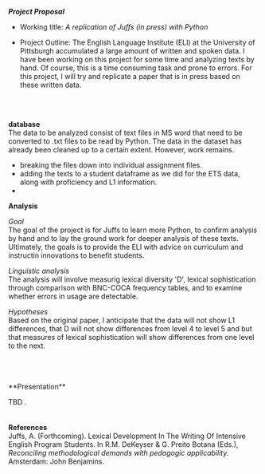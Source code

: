 ***Project Proposal***

- Working title: *A replication of Juffs (in press) with Python*

- Project Outline:
  The English Language Institute (ELI) at the University of Pittsburgh accumulated a large amount of written and spoken data. I have been working on this project for some time and analyzing texts by hand. Of course, this is a time consuming task and prone to errors. For this project, I will try and replicate a paper that is in press based on these written data.
<br>
<br>

**database**  
The data to be analyzed consist of text files in MS word that need to be converted to .txt files to be read by Python.
The data in the dataset has already been cleaned up to a certain extent. However, work remains.
  - breaking the files down into individual assignment files.
  - adding the texts to a student dataframe as we did for the ETS data, along with proficiency and L1 information.
  -

**Analysis**

_*Goal*_  
The goal of the project is for Juffs to learn more Python, to confirm analysis by hand and to lay the ground work for deeper analysis of these texts. Ultimately, the goals is to provide the ELI with advice on curriculum and instructin innovations to benefit students.

_*Linguistic analysis*_  
The analysis will involve measurig lexical diversity 'D', lexical sophistication through comparison with BNC-COCA frequency tables, and to examine whether errors in usage are detectable.

_*Hypotheses*_  
Based on the original paper, I anticipate that the data will not show L1 differences, that D will not show differences from level 4 to level 5 and but that measures of lexical sophistication will show differences from one level to the next.

<br>
<br>
<br>
**Presentation**  

TBD
.
<br>
<br>
<br>
**References**  
Juffs, A. (Forthcoming). Lexical Development In The Writing Of Intensive   English Program Students. In R.M. DeKeyser & G. Preito Botana (Eds.), *Reconciling methodological demands with pedagogic applicability.* Amsterdam: John Benjamins.
